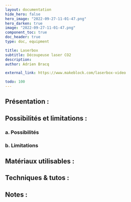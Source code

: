 ```yaml
---
layout: documentation
hide_hero: false
hero_image: "2022-09-27-11-01-47.png"
hero_darken: true
image: "2022-09-27-11-01-47.png"
component_toc: true
doc_header: true
type: doc, equipment

title: Laserbox
subtitle: Découpeuse laser CO2
description: 
author: Adrien Bracq

external_link: https://www.makeblock.com/laserbox-video

todo: 100
---
```


## Présentation :

## Possibilités et limitations :

### a. Possibilités

### b. Limitations

## Matériaux utilisables :

## Techniques & tutos :

## Notes :
